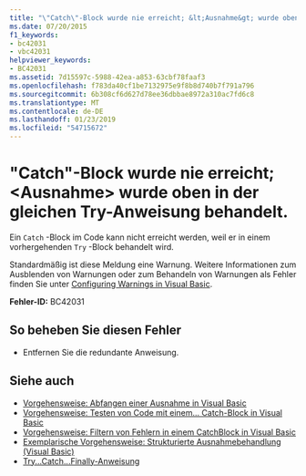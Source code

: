 ```yaml
---
title: "\"Catch\"-Block wurde nie erreicht; &lt;Ausnahme&gt; wurde oben in der gleichen Try-Anweisung behandelt."
ms.date: 07/20/2015
f1_keywords:
- bc42031
- vbc42031
helpviewer_keywords:
- BC42031
ms.assetid: 7d15597c-5988-42ea-a853-63cbf78faaf3
ms.openlocfilehash: f783da40cf1be7132975e9f8b8d740b7f791a796
ms.sourcegitcommit: 6b308cf6d627d78ee36dbbae8972a310ac7fd6c8
ms.translationtype: MT
ms.contentlocale: de-DE
ms.lasthandoff: 01/23/2019
ms.locfileid: "54715672"
---
```

# <a name="catch-block-never-reached-ltexceptiongt-handled-above-in-the-same-try-statement"></a>"Catch"-Block wurde nie erreicht; &lt;Ausnahme&gt; wurde oben in der gleichen Try-Anweisung behandelt.
Ein `Catch` -Block im Code kann nicht erreicht werden, weil er in einem vorhergehenden `Try` -Block behandelt wird.  
  
 Standardmäßig ist diese Meldung eine Warnung. Weitere Informationen zum Ausblenden von Warnungen oder zum Behandeln von Warnungen als Fehler finden Sie unter [Configuring Warnings in Visual Basic](/visualstudio/ide/configuring-warnings-in-visual-basic).  
  
 **Fehler-ID:** BC42031  
  
## <a name="to-correct-this-error"></a>So beheben Sie diesen Fehler  
  
-   Entfernen Sie die redundante Anweisung.  
  
## <a name="see-also"></a>Siehe auch
- [Vorgehensweise: Abfangen einer Ausnahme in Visual Basic](https://msdn.microsoft.com/library/f3063c89-d2bf-49b1-91b5-b87edfb18b95)
- [Vorgehensweise: Testen von Code mit einem... Catch-Block in Visual Basic](https://msdn.microsoft.com/library/8368e205-ed73-4185-a247-af84fb4fafa9)
- [Vorgehensweise: Filtern von Fehlern in einem CatchBlock in Visual Basic](https://msdn.microsoft.com/library/85964d0a-56e7-4301-a96e-5eaea23b7b9b)
- [Exemplarische Vorgehensweise: Strukturierte Ausnahmebehandlung (Visual Basic)](https://msdn.microsoft.com/library/440da655-4b32-490b-8b16-bfe46f41fa76)
- [Try...Catch...Finally-Anweisung](../../visual-basic/language-reference/statements/try-catch-finally-statement.md)

